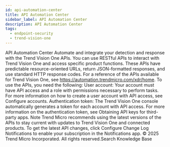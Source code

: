 ```yaml
---
id: api-automation-center
title: API Automation Center
sidebar_label: API Automation Center
description: API Automation Center
tags:
  - endpoint-security
  - trend-vision-one
---
```


 API Automation Center Automate and integrate your detection and response with the Trend Vision One APIs. You can use RESTful APIs to interact with Trend Vision One and access specific product functions. These APIs have predictable resource-oriented URLs, return JSON-formatted responses, and use standard HTTP response codes. For a reference of the APIs available for Trend Vision One, see https://automation.trendmicro.com/xdr/home. To use the APIs, you need the following: User account: Your account must have API access and a role with permissions necessary to perform tasks. For more information on how to create a user account with API access, see Configure accounts. Authentication token: The Trend Vision One console automatically generates a token for each account with API access. For more information on the authentication token, see Obtaining API keys for third-party apps. Note Trend Micro recommends using the latest versions of the APIs to stay current with updates to Trend Vision One and connected products. To get the latest API changes, click Configure Change Log Notifications to enable your subscription in the Notifications app. © 2025 Trend Micro Incorporated. All rights reserved.Search Knowledge Base